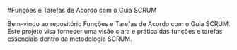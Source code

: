 #Funções e Tarefas de Acordo com o Guia SCRUM

Bem-vindo ao repositório Funções e Tarefas de Acordo com o Guia SCRUM. Este projeto visa fornecer uma visão clara e prática das funções e tarefas essenciais dentro da metodologia SCRUM.

